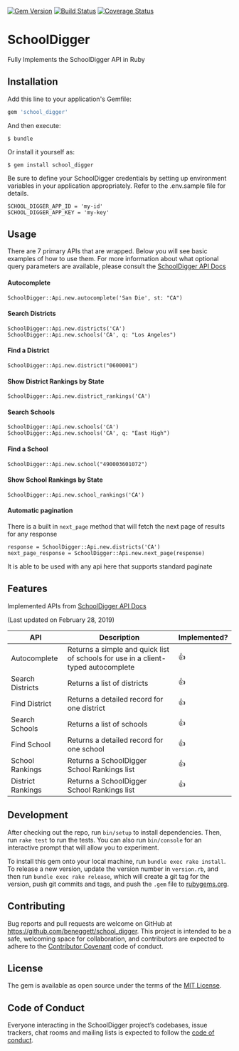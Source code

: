 [![Gem Version](https://badge.fury.io/rb/school_digger.svg)](https://badge.fury.io/rb/school_digger)
[![Build Status](https://travis-ci.com/beneggett/school_digger.svg?branch=master)](https://travis-ci.com/beneggett/school_digger)
[![Coverage Status](https://coveralls.io/repos/github/beneggett/school_digger/badge.svg?branch=master)](https://coveralls.io/github/beneggett/school_digger?branch=master)
# SchoolDigger

Fully Implements the SchoolDigger API in Ruby


## Installation

Add this line to your application's Gemfile:
```ruby
gem 'school_digger'
```

And then execute:

    $ bundle

Or install it yourself as:

    $ gem install school_digger

Be sure to define your SchoolDigger credentials by setting up environment variables in your application appropriately. Refer to the .env.sample file for details.
```
SCHOOL_DIGGER_APP_ID = 'my-id'
SCHOOL_DIGGER_APP_KEY = 'my-key'
```

## Usage

There are 7 primary APIs that are wrapped. Below you will see basic examples of how to use them. For more information about what optional query parameters are available, please consult the [SchoolDigger API Docs](https://developer.schooldigger.com/docs#/)


#### Autocomplete
```
SchoolDigger::Api.new.autocomplete('San Die', st: "CA")
```

#### Search Districts
```
SchoolDigger::Api.new.districts('CA')
SchoolDigger::Api.new.schools('CA', q: "Los Angeles")
```

#### Find a District
```
SchoolDigger::Api.new.district("0600001")
```

#### Show District Rankings by State
```
SchoolDigger::Api.new.district_rankings('CA')
```

#### Search Schools
```
SchoolDigger::Api.new.schools('CA')
SchoolDigger::Api.new.schools('CA', q: "East High")
```

#### Find a School
```
SchoolDigger::Api.new.school("490003601072")
```

#### Show School Rankings by State
```
SchoolDigger::Api.new.school_rankings('CA')
```

 #### Automatic pagination
 There is a built in `next_page` method that will fetch the next page of results for any response

```
response = SchoolDigger::Api.new.districts('CA')
next_page_response = SchoolDigger::Api.new.next_page(response)
```

It is able to be used with any api here that supports standard paginate

## Features

Implemented APIs from [SchoolDigger API Docs](https://developer.schooldigger.com/docs#/)

(Last updated on February 28, 2019)

| API |  Description | Implemented? |
| --- | --- | --- |
| Autocomplete | Returns a simple and quick list of schools for use in a client-typed autocomplete | 👍 |
| Search Districts | Returns a list of districts | 👍 |
| Find District | Returns a detailed record for one district | 👍 |
| Search Schools | Returns a list of schools | 👍 |
| Find School | Returns a detailed record for one school | 👍 |
| School Rankings | Returns a SchoolDigger School Rankings list | 👍 |
| District Rankings | Returns a SchoolDigger School Rankings list | 👍 |

## Development

After checking out the repo, run `bin/setup` to install dependencies. Then, run `rake test` to run the tests. You can also run `bin/console` for an interactive prompt that will allow you to experiment.

To install this gem onto your local machine, run `bundle exec rake install`. To release a new version, update the version number in `version.rb`, and then run `bundle exec rake release`, which will create a git tag for the version, push git commits and tags, and push the `.gem` file to [rubygems.org](https://rubygems.org).

## Contributing

Bug reports and pull requests are welcome on GitHub at https://github.com/beneggett/school_digger. This project is intended to be a safe, welcoming space for collaboration, and contributors are expected to adhere to the [Contributor Covenant](http://contributor-covenant.org) code of conduct.

## License

The gem is available as open source under the terms of the [MIT License](https://opensource.org/licenses/MIT).

## Code of Conduct

Everyone interacting in the SchoolDigger project’s codebases, issue trackers, chat rooms and mailing lists is expected to follow the [code of conduct](https://github.com/[USERNAME]/school_digger/blob/master/CODE_OF_CONDUCT.md).
